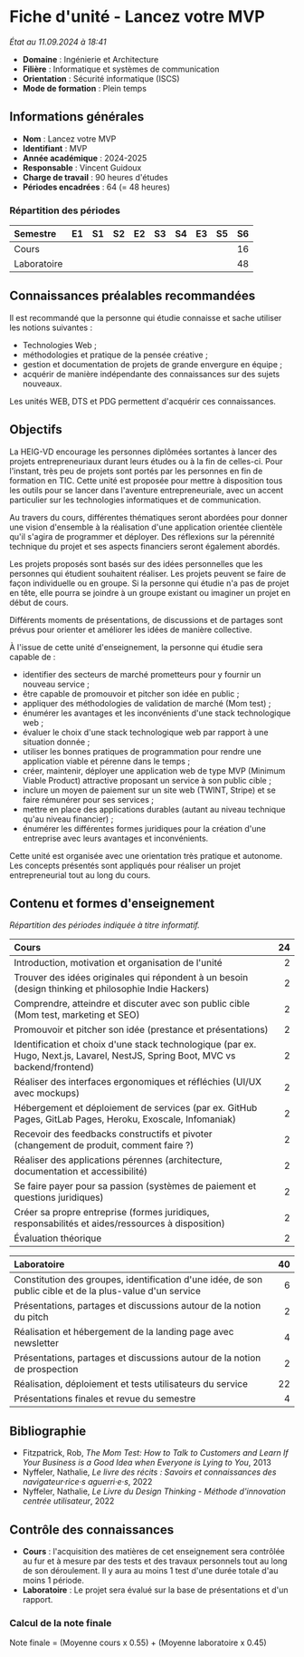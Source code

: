 # Fiche d'unité - Lancez votre MVP

_État au 11.09.2024 à 18:41_

- **Domaine** : Ingénierie et Architecture
- **Filière** : Informatique et systèmes de communication
- **Orientation** : Sécurité informatique (ISCS)
- **Mode de formation** : Plein temps

## Informations générales

- **Nom** : Lancez votre MVP
- **Identifiant** : MVP
- **Année académique** : 2024-2025
- **Responsable** : Vincent Guidoux
- **Charge de travail** : 90 heures d'études
- **Périodes encadrées** : 64 (= 48 heures)

### Répartition des périodes

| Semestre    |  E1 |  S1 |  S2 |  E2 |  S3 |  S4 |  E3 |  S5 |  S6 |
| :---------- | --: | --: | --: | --: | --: | --: | --: | --: | --: |
| Cours       |     |     |     |     |     |     |     |     |  16 |
| Laboratoire |     |     |     |     |     |     |     |     |  48 |

## Connaissances préalables recommandées

Il est recommandé que la personne qui étudie connaisse et sache utiliser les
notions suivantes :

- Technologies Web ;
- méthodologies et pratique de la pensée créative ;
- gestion et documentation de projets de grande envergure en équipe ;
- acquérir de manière indépendante des connaissances sur des sujets nouveaux.

Les unités WEB, DTS et PDG permettent d'acquérir ces connaissances.

## Objectifs

La HEIG-VD encourage les personnes diplômées sortantes à lancer des projets
entrepreneuriaux durant leurs études ou à la fin de celles-ci. Pour l'instant,
très peu de projets sont portés par les personnes en fin de formation en TIC.
Cette unité est proposée pour mettre à disposition tous les outils pour se
lancer dans l'aventure entrepreneuriale, avec un accent particulier sur les
technologies informatiques et de communication.

Au travers du cours, différentes thématiques seront abordées pour donner une
vision d'ensemble à la réalisation d'une application orientée clientèle qu'il
s'agira de programmer et déployer. Des réflexions sur la pérennité technique du
projet et ses aspects financiers seront également abordés.

Les projets proposés sont basés sur des idées personnelles que les personnes qui
étudient souhaitent réaliser. Les projets peuvent se faire de façon individuelle
ou en groupe. Si la personne qui étudie n'a pas de projet en tête, elle pourra
se joindre à un groupe existant ou imaginer un projet en début de cours.

Différents moments de présentations, de discussions et de partages sont prévus
pour orienter et améliorer les idées de manière collective.

À l'issue de cette unité d'enseignement, la personne qui étudie sera capable de
:

- identifier des secteurs de marché prometteurs pour y fournir un nouveau
  service ;
- être capable de promouvoir et pitcher son idée en public ;
- appliquer des méthodologies de validation de marché (Mom test) ;
- énumérer les avantages et les inconvénients d'une stack technologique web ;
- évaluer le choix d'une stack technologique web par rapport à une situation
  donnée ;
- utiliser les bonnes pratiques de programmation pour rendre une application
  viable et pérenne dans le temps ;
- créer, maintenir, déployer une application web de type MVP (Minimum Viable
  Product) attractive proposant un service à son public cible ;
- inclure un moyen de paiement sur un site web (TWINT, Stripe) et se faire
  rémunérer pour ses services ;
- mettre en place des applications durables (autant au niveau technique qu'au
  niveau financier) ;
- énumérer les différentes formes juridiques pour la création d'une entreprise
  avec leurs avantages et inconvénients.

Cette unité est organisée avec une orientation très pratique et autonome. Les
concepts présentés sont appliqués pour réaliser un projet entrepreneurial tout
au long du cours.

## Contenu et formes d'enseignement

_Répartition des périodes indiquée à titre informatif._

| Cours                                                                                                                            |  24 |
| :------------------------------------------------------------------------------------------------------------------------------- | --: |
| Introduction, motivation et organisation de l'unité                                                                              |   2 |
| Trouver des idées originales qui répondent à un besoin (design thinking et philosophie Indie Hackers)                            |   2 |
| Comprendre, atteindre et discuter avec son public cible (Mom test, marketing et SEO)                                             |   2 |
| Promouvoir et pitcher son idée (prestance et présentations)                                                                      |   2 |
| Identification et choix d'une stack technologique (par ex. Hugo, Next.js, Lavarel, NestJS, Spring Boot, MVC vs backend/frontend) |   2 |
| Réaliser des interfaces ergonomiques et réfléchies (UI/UX avec mockups)                                                          |   2 |
| Hébergement et déploiement de services (par ex. GitHub Pages, GitLab Pages, Heroku, Exoscale, Infomaniak)                        |   2 |
| Recevoir des feedbacks constructifs et pivoter (changement de produit, comment faire ?)                                          |   2 |
| Réaliser des applications pérennes (architecture, documentation et accessibilité)                                                |   2 |
| Se faire payer pour sa passion (systèmes de paiement et questions juridiques)                                                    |   2 |
| Créer sa propre entreprise (formes juridiques, responsabilités et aides/ressources à disposition)                                |   2 |
| Évaluation théorique                                                                                                             |   2 |

| Laboratoire                                                                                               |  40 |
| :-------------------------------------------------------------------------------------------------------- | --: |
| Constitution des groupes, identification d'une idée, de son public cible et de la plus-value d'un service |   6 |
| Présentations, partages et discussions autour de la notion du pitch                                       |   2 |
| Réalisation et hébergement de la landing page avec newsletter                                             |   4 |
| Présentations, partages et discussions autour de la notion de prospection                                 |   2 |
| Réalisation, déploiement et tests utilisateurs du service                                                 |  22 |
| Présentations finales et revue du semestre                                                                |   4 |

## Bibliographie

- Fitzpatrick, Rob, _The Mom Test: How to Talk to Customers and Learn If Your
  Business is a Good Idea when Everyone is Lying to You_, 2013
- Nyffeler, Nathalie, _Le livre des récits : Savoirs et connaissances des
  navigateur·rice·s aguerri·e·s_, 2022
- Nyffeler, Nathalie, _Le Livre du Design Thinking - Méthode d'innovation
  centrée utilisateur_, 2022

## Contrôle des connaissances

- **Cours** : l'acquisition des matières de cet enseignement sera contrôlée au
  fur et à mesure par des tests et des travaux personnels tout au long de son
  déroulement. Il y aura au moins 1 test d'une durée totale d'au moins 1
  période.
- **Laboratoire** : Le projet sera évalué sur la base de présentations et d'un
  rapport.

### Calcul de la note finale

Note finale = (Moyenne cours x 0.55) + (Moyenne laboratoire x 0.45)
